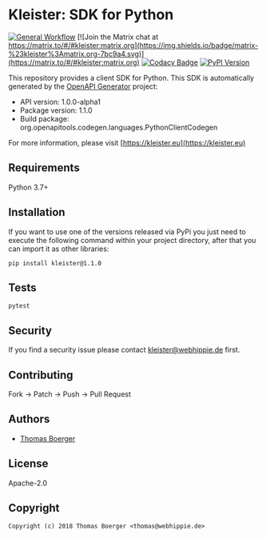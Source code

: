 # Kleister: SDK for Python

[![General Workflow](https://github.com/kleister/kleister-python/actions/workflows/general.yml/badge.svg)](https://github.com/kleister/kleister-python/actions/workflows/general.yml) [![Join the Matrix chat at https://matrix.to/#/#kleister:matrix.org](https://img.shields.io/badge/matrix-%23kleister%3Amatrix.org-7bc9a4.svg)](https://matrix.to/#/#kleister:matrix.org) [![Codacy Badge](https://app.codacy.com/project/badge/Grade/5a654ced79a54794bae7f25a8489aae1)](https://app.codacy.com/gh/kleister/kleister-python/dashboard?utm_source=gh&utm_medium=referral&utm_content=&utm_campaign=Badge_grade) [![PyPI Version](https://badge.fury.io/py/kleister.svg)](https://badge.fury.io/py/kleister)

This repository provides a client SDK for Python. This SDK is automatically
generated by the [OpenAPI Generator][generator] project:

-   API version: 1.0.0-alpha1
-   Package version: 1.1.0
-   Build package: org.openapitools.codegen.languages.PythonClientCodegen

For more information, please visit [https://kleister.eu](https://kleister.eu)

## Requirements

Python 3.7+

## Installation

If you want to use one of the versions released via PyPi you just need to
execute the following command within your project directory, after that you can
import it as other libraries:

```console
pip install kleister@1.1.0
```

## Tests

```console
pytest
```

## Security

If you find a security issue please contact
[kleister@webhippie.de](mailto:kleister@webhippie.de) first.

## Contributing

Fork -> Patch -> Push -> Pull Request

## Authors

-   [Thomas Boerger](https://github.com/tboerger)

## License

Apache-2.0

## Copyright

```console
Copyright (c) 2018 Thomas Boerger <thomas@webhippie.de>
```

[generator]: https://openapi-generator.tech
[setuptools]: http://pypi.python.org/pypi/setuptools
